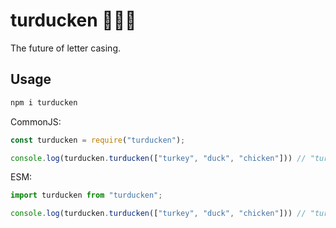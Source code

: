 # turducken 🦃🦆🐓

The future of letter casing.

## Usage

```bash
npm i turducken
```

CommonJS:

```js
const turducken = require("turducken");

console.log(turducken.turducken(["turkey", "duck", "chicken"])) // "turducken"
```

ESM:

```js
import turducken from "turducken";

console.log(turducken.turducken(["turkey", "duck", "chicken"])) // "turducken"
```
